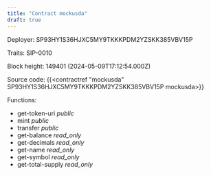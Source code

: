```yaml
---
title: "Contract mockusda"
draft: true
---
```

Deployer: SP93HY1S36HJXC5MY9TKKKPDM2YZSKK385VBV15P

Traits:
 SIP-0010



Block height: 149401 (2024-05-09T17:12:54.000Z)

Source code: {{<contractref "mockusda" SP93HY1S36HJXC5MY9TKKKPDM2YZSKK385VBV15P mockusda>}}

Functions:

* get-token-uri _public_
* mint _public_
* transfer _public_
* get-balance _read_only_
* get-decimals _read_only_
* get-name _read_only_
* get-symbol _read_only_
* get-total-supply _read_only_
